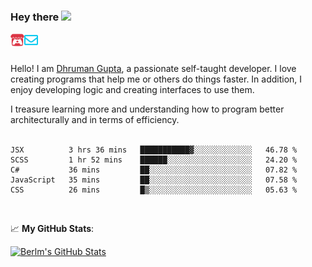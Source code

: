 ### Hey there <img src="https://media.giphy.com/media/hvRJCLFzcasrR4ia7z/giphy.gif" width="25px">

<a href="https://itch.io/profile/berlm">
  <img align="left" alt="Berlm's Itch" width="22px" src="/assets/itch-io.svg" />
</a>
<a href="mailto:me@berlm.me">
  <img align="left" alt="Email Berlm" width="22px" src="/assets/envelope.svg" />
</a>

<br />  
<br />  
  
Hello! I am [Dhruman Gupta](https://berlm.me/), a passionate self-taught developer. I love creating programs that help me or others do things faster. In addition, I enjoy developing logic and creating interfaces to use them.  

I treasure learning more and understanding how to program better architecturally and in terms of efficiency.  
<br />

<!--START_SECTION:waka-->
```text
JSX          3 hrs 36 mins   ███████████▓░░░░░░░░░░░░░   46.78 % 
SCSS         1 hr 52 mins    ██████░░░░░░░░░░░░░░░░░░░   24.20 % 
C#           36 mins         ██░░░░░░░░░░░░░░░░░░░░░░░   07.82 % 
JavaScript   35 mins         ██░░░░░░░░░░░░░░░░░░░░░░░   07.58 % 
CSS          26 mins         █▒░░░░░░░░░░░░░░░░░░░░░░░   05.63 % 
```
<!--END_SECTION:waka-->
<br />  

📈 **My GitHub Stats**:  

[![Berlm's GitHub Stats](https://github-readme-stats.vercel.app/api?username=dhrumangupta&theme=gotham&show_icons=true&count_private=true)](https://berlm.me)
